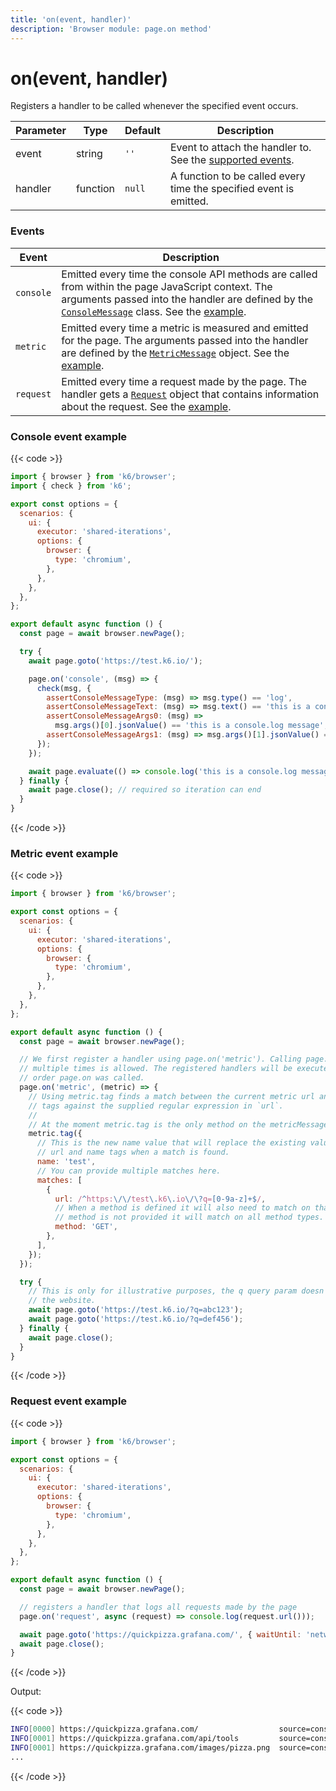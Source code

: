 ```yaml
---
title: 'on(event, handler)'
description: 'Browser module: page.on method'
---
```


# on(event, handler)

Registers a handler to be called whenever the specified event occurs.

| Parameter | Type     | Default | Description                                                          |
| --------- | -------- | ------- | -------------------------------------------------------------------- |
| event     | string   | `''`    | Event to attach the handler to. See the [supported events](#events). |
| handler   | function | `null`  | A function to be called every time the specified event is emitted.   |

### Events

| Event     | Description                                                                                                                                                                                                                                                                                                     |
| --------- | --------------------------------------------------------------------------------------------------------------------------------------------------------------------------------------------------------------------------------------------------------------------------------------------------------------- |
| `console` | Emitted every time the console API methods are called from within the page JavaScript context. The arguments passed into the handler are defined by the [`ConsoleMessage`](https://grafana.com/docs/k6/<K6_VERSION>/javascript-api/k6-browser/consolemessage) class. See the [example](#console-event-example). |
| `metric`  | Emitted every time a metric is measured and emitted for the page. The arguments passed into the handler are defined by the [`MetricMessage`](https://grafana.com/docs/k6/<K6_VERSION>/javascript-api/k6-browser/metricmessage) object. See the [example](#metric-event-example).                                |
| `request` | Emitted every time a request made by the page. The handler gets a [`Request`](https://grafana.com/docs/k6/<K6_VERSION>/javascript-api/k6-browser/request) object that contains information about the request. See the [example](#request-event-example).                                                        |

### Console event example

{{< code >}}

```javascript
import { browser } from 'k6/browser';
import { check } from 'k6';

export const options = {
  scenarios: {
    ui: {
      executor: 'shared-iterations',
      options: {
        browser: {
          type: 'chromium',
        },
      },
    },
  },
};

export default async function () {
  const page = await browser.newPage();

  try {
    await page.goto('https://test.k6.io/');

    page.on('console', (msg) => {
      check(msg, {
        assertConsoleMessageType: (msg) => msg.type() == 'log',
        assertConsoleMessageText: (msg) => msg.text() == 'this is a console.log message 42',
        assertConsoleMessageArgs0: (msg) =>
          msg.args()[0].jsonValue() == 'this is a console.log message',
        assertConsoleMessageArgs1: (msg) => msg.args()[1].jsonValue() == 42,
      });
    });

    await page.evaluate(() => console.log('this is a console.log message', 42));
  } finally {
    await page.close(); // required so iteration can end
  }
}
```

{{< /code >}}

### Metric event example

{{< code >}}

```javascript
import { browser } from 'k6/browser';

export const options = {
  scenarios: {
    ui: {
      executor: 'shared-iterations',
      options: {
        browser: {
          type: 'chromium',
        },
      },
    },
  },
};

export default async function () {
  const page = await browser.newPage();

  // We first register a handler using page.on('metric'). Calling page.on('metric')
  // multiple times is allowed. The registered handlers will be executed in the
  // order page.on was called.
  page.on('metric', (metric) => {
    // Using metric.tag finds a match between the current metric url and name
    // tags against the supplied regular expression in `url`.
    //
    // At the moment metric.tag is the only method on the metricMessage object.
    metric.tag({
      // This is the new name value that will replace the existing value in the
      // url and name tags when a match is found.
      name: 'test',
      // You can provide multiple matches here.
      matches: [
        {
          url: /^https:\/\/test\.k6\.io\/\?q=[0-9a-z]+$/,
          // When a method is defined it will also need to match on that too. If a
          // method is not provided it will match on all method types.
          method: 'GET',
        },
      ],
    });
  });

  try {
    // This is only for illustrative purposes, the q query param doesn't affect
    // the website.
    await page.goto('https://test.k6.io/?q=abc123');
    await page.goto('https://test.k6.io/?q=def456');
  } finally {
    await page.close();
  }
}
```

{{< /code >}}

### Request event example

{{< code >}}

```javascript
import { browser } from 'k6/browser';

export const options = {
  scenarios: {
    ui: {
      executor: 'shared-iterations',
      options: {
        browser: {
          type: 'chromium',
        },
      },
    },
  },
};

export default async function () {
  const page = await browser.newPage();

  // registers a handler that logs all requests made by the page
  page.on('request', async (request) => console.log(request.url()));

  await page.goto('https://quickpizza.grafana.com/', { waitUntil: 'networkidle' });
  await page.close();
}
```

{{< /code >}}

Output:

{{< code >}}

```bash
INFO[0000] https://quickpizza.grafana.com/                  source=console
INFO[0001] https://quickpizza.grafana.com/api/tools         source=console
INFO[0001] https://quickpizza.grafana.com/images/pizza.png  source=console
...
```

{{< /code >}}
